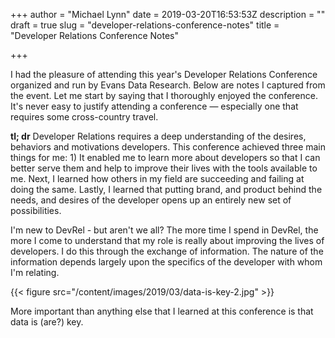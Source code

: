 +++
author = "Michael Lynn"
date = 2019-03-20T16:53:53Z
description = ""
draft = true
slug = "developer-relations-conference-notes"
title = "Developer Relations Conference Notes"

+++

I had the pleasure of attending this year's Developer Relations Conference organized and run by Evans Data Research. Below are notes I captured from the event. Let me start by saying that I thoroughly enjoyed the conference. It's never easy to justify attending a conference — especially one that requires some cross-country travel.

**tl; dr** Developer Relations requires a deep understanding of the desires, behaviors and motivations developers. This conference achieved three main things for me: 1) It enabled me to learn more about developers so that I can better serve them and help to improve their lives with the tools available to me. Next, I learned how others in my field are succeeding and failing at doing the same.  Lastly, I learned that  putting brand, and product behind the needs, and desires of the developer opens up an entirely new set of possibilities.

I'm new to DevRel - but aren't we all?  The more time I spend in DevRel, the more I come to understand that my role is really about improving the lives of developers.  I do this through the exchange of information. The nature of the information depends largely upon the specifics of the developer with whom I'm relating.

{{< figure src="/content/images/2019/03/data-is-key-2.jpg" >}}

More important than anything else that I learned at this conference is that data is (are?) key.



